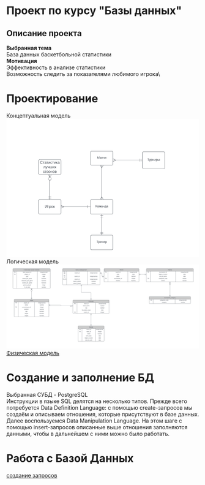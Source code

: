 # **Проект по курсу "Базы данных"**
## **Описание проекта**
**Выбранная тема**\
База данных баскетбольной статистики\
**Мотивация**\
Эффективность в анализе статистики\
Возможность следить за показателями любимого игрока\
# **Проектирование**
Концептуальная модель\
![Концептуальная модель](models/concept_model.png)\
Логическая модель\
![логическая модель](models/logic_model.png)\
[Физическая модель](https://github.com/gl-egor/database-of-statistics/blob/main/models/physical_model.pdf)
# Создание и заполнение БД
Выбранная СУБД - PostgreSQL\
Инструкции в языке SQL делятся на несколько типов. Прежде всего потребуется Data Definition Language: с помощью create-запросов мы создаём и описываем отношения, которые присутствуют в базе данных.\
Далее воспользуемся Data Manipulation Language. На этом шаге с помощью insert-запросов описанные выше отношения заполняются данными, чтобы в дальнейшем с ними можно было работать.
# Работа с Базой Данных
[создание запросов](https://github.com/gl-egor/database-of-statistics/blob/main/scripts/quieries.sql)
